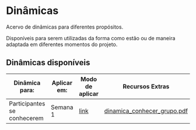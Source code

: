# Dinâmicas

Acervo de dinâmicas para diferentes propósitos.

Disponíveis para serem utilizadas da forma como estão ou de maneira adaptada em diferentes momentos do projeto.

## Dinâmicas disponíveis

|Dinâmica para:               |Aplicar em: | Modo de aplicar | Recursos Extras |
|-----------------------------|------------|-----------------|-----------------|
| Participantes se conhecerem | Semana 1   | [link](https://github.com/BOSS-BigOpenSourceSister/BigSister/blob/master/dinamicas/dinamica_conhecer_grupo.md) | [dinamica_conhecer_grupo.pdf](dinamica_conhecer_grupo.pdf) |
